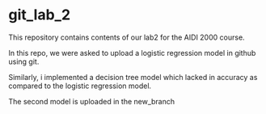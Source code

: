 # git_lab_2

This repository contains contents of our lab2 for the AIDI 2000 course.

In this repo, we were asked to upload a logistic regression model in github using git. 

Similarly, i implemented a decision tree model which lacked in accuracy as compared to the logistic regression model.

The second model is uploaded in the new_branch
